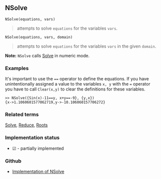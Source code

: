 ## NSolve 

```
NSolve(equations, vars)
```

> attempts to solve `equations` for the variables `vars`.

```
NSolve(equations, vars, domain)
```

> attempts to solve `equations` for the variables `vars` in the given `domain`.

**Note:** `NSolve` calls [Solve](Solve.md) in numeric mode.

### Examples

It's important to use the `==` operator to define the equations. If you have unintentionally assigned a value to the variables `x, y` with the `=` operator you have to call `Clear(x,y)` to clear the definitions for these variables.

```
>> NSolve({Sin(x)-11==y, x+y==-9}, {y,x})
{x->1.1060601577062719,y->-10.106060157706272}
```

### Related terms 
[Solve](Solve.md), [Reduce](Reduce.md), [Roots](Roots.md) 






### Implementation status

* &#x2611; - partially implemented

### Github

* [Implementation of NSolve](https://github.com/axkr/symja_android_library/blob/master/symja_android_library/matheclipse-core/src/main/java/org/matheclipse/core/reflection/system/NSolve.java#L13) 
